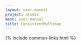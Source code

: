 ```yaml
---
layout: user-manual
project: atomix
menu: user-manual
title: ConsistentMultimap
---
```


{% include common-links.html %}
